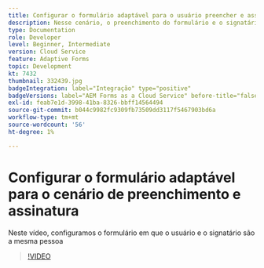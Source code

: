 ```yaml
---
title: Configurar o formulário adaptável para o usuário preencher e assinar
description: Nesse cenário, o preenchimento do formulário e o signatário são a mesma pessoa.
type: Documentation
role: Developer
level: Beginner, Intermediate
version: Cloud Service
feature: Adaptive Forms
topic: Development
kt: 7432
thumbnail: 332439.jpg
badgeIntegration: label="Integração" type="positive"
badgeVersions: label="AEM Forms as a Cloud Service" before-title="false"
exl-id: feab7e1d-3998-41ba-8326-bbff14564494
source-git-commit: b044c9982fc9309fb73509dd3117f5467903bd6a
workflow-type: tm+mt
source-wordcount: '56'
ht-degree: 1%

---
```


# Configurar o formulário adaptável para o cenário de preenchimento e assinatura


Neste vídeo, configuramos o formulário em que o usuário e o signatário são a mesma pessoa

>[!VIDEO](https://video.tv.adobe.com/v/332439?quality=12&learn=on)
